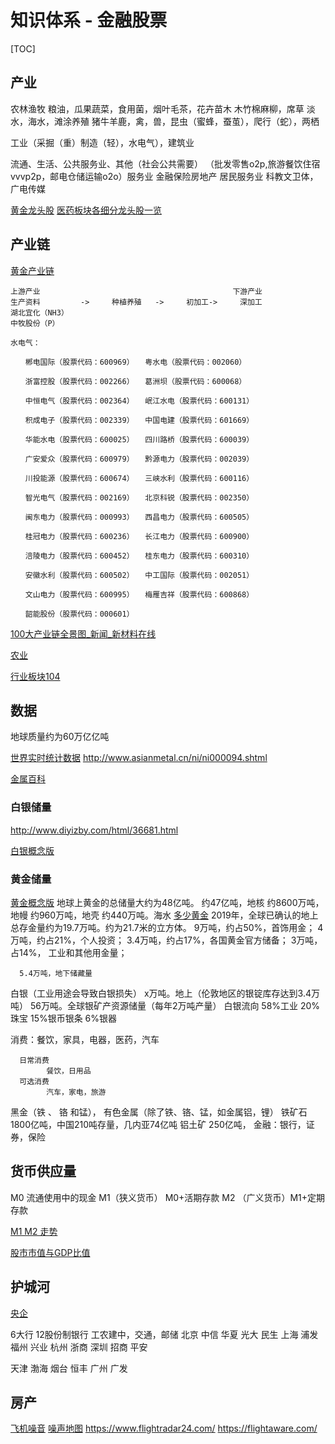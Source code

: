 
# 知识体系 - 金融股票

[TOC]

## 产业
农林渔牧
  粮油，瓜果蔬菜，食用菌，烟叶毛茶，花卉苗木
  木竹棉麻柳，席草
  淡水，海水，滩涂养殖
  猪牛羊鹿，禽，兽，昆虫（蜜蜂，蚕茧），爬行（蛇），两栖

工业（采掘（重）制造（轻），水电气），建筑业

流通、生活、公共服务业、其他（社会公共需要）
 （批发零售o2p,旅游餐饮住宿vvvp2p，邮电仓储运输o2o）服务业
  金融保险房地产 居民服务业
  科教文卫体，广电传媒

[黄金龙头股](http://stock.jrj.com.cn/concept/conceptdetail/conceptDetail_hj5.shtml)
[医药板块各细分龙头股一览](http://stock.jrj.com.cn/hotstock/2019/11/07074628363492.shtml)
## 产业链
[黄金产业链](http://industry.hexun.com/c248_62.shtml)
```
上游产业                                           下游产业
生产资料         ->     种植养殖   ->     初加工->     深加工
湖北宜化（NH3）
中牧股份（P）

水电气：

　　郴电国际（股票代码：600969）　　粤水电（股票代码：002060）

　　浙富控股（股票代码：002266）　　葛洲坝（股票代码：600068）

　　中恒电气（股票代码：002364）　　岷江水电（股票代码：600131）

　　积成电子（股票代码：002339）　　中国电建（股票代码：601669）

　　华能水电（股票代码：600025）　　四川路桥（股票代码：600039）

　　广安爱众（股票代码：600979）　　黔源电力（股票代码：002039）

　　川投能源（股票代码：600674）　　三峡水利（股票代码：600116）

　　智光电气（股票代码：002169）　　北京科锐（股票代码：002350）

　　闽东电力（股票代码：000993）　　西昌电力（股票代码：600505）

　　桂冠电力（股票代码：600236）　　长江电力（股票代码：600900）

　　涪陵电力（股票代码：600452）　　桂东电力（股票代码：600310）

　　安徽水利（股票代码：600502）　　中工国际（股票代码：002051）

　　文山电力（股票代码：600995）　　梅雁吉祥（股票代码：600868）

　　韶能股份（股票代码：000601）

```

[100大产业链全景图_新闻_新材料在线](http://www.xincailiao.com/news/news_detail.aspx?id=73937)

[农业](http://www.chinanews.com/stock/z/dnyssgs/)

[行业板块104](http://summary.jrj.com.cn/hybk/?q=cn|bk|17&n=hqa&c=l&o=pl,d&p=1104)

## 数据
地球质量约为60万亿亿吨

[世界实时统计数据](https://www.worldometers.info/cn/)
http://www.asianmetal.cn/ni/ni000094.shtml

[金属百科](http://baike.asianmetal.cn/metal/index.shtml)
### 白银储量
[](https://www.usgs.gov/centers/nmic/mineral-commodity-summaries)
http://www.diyizby.com/html/36681.html

[白银概念版](http://stock.jrj.com.cn/concept/conceptdetail/conceptDetail_by.shtml)
### 黄金储量
[黄金概念版](http://stock.jrj.com.cn/concept/conceptdetail/conceptDetail_hj5.shtml)
地球上黄金的总储量大约为48亿吨。 
      约47亿吨，地核
      约8600万吨，地幔
      约960万吨，地壳
      约440万吨。海水
[多少黄金](https://www.gold.org/cn/about-gold/gold-supply/gold-mining/how-much-gold)
2019年，全球已确认的地上总存金量约为19.7万吨。约为21.7米的立方体。
      9万吨，约占50%，首饰用金； 
      4万吨，约占21%，个人投资；
      3.4万吨，约占17%，各国黄金官方储备；
      3万吨，占14%， 工业和其他用金量；

      5.4万吨，地下储藏量

白银（工业用途会导致白银损失）
      x万吨。地上（伦敦地区的银锭库存达到3.4万吨）
      56万吨。全球银矿产资源储量（每年2万吨产量）
白银流向
      58%工业
      20%珠宝
      15%银币银条
      6%银器


消费：餐饮，家具，电器，医药，汽车

      日常消费
            餐饮，日用品
      可选消费
            汽车，家电，旅游
黑金（铁 、 铬 和锰）， 有色金属（除了铁、铬、锰，如金属铝，锂）
铁矿石
      1800亿吨，中国210吨存量，几内亚74亿吨
铝土矿
      250亿吨，
金融：银行，证券，保险

## 货币供应量
M0            流通使用中的现金
M1（狭义货币） M0+活期存款
M2 （广义货币）M1+定期存款

[M1 M2 走势](https://www.legulegu.com/stockdata/m1m2)

[股市市值与GDP比值](http://www.xindaoyi.com/market-value-of-gdp/)

## 护城河
[央企](https://www.sohu.com/a/399039357_468723)

6大行 12股份制银行
工农建中，交通，邮储
北京 中信 华夏 光大 民生
上海 浦发
福州 兴业
杭州 浙商
深圳 招商 平安

天津 渤海
烟台 恒丰
广州 广发


## 房产
[飞机噪音](https://www.propertyshark.com/mason/ny/New-York-City/Maps?overlay=airportnoise)
[噪声地图](https://noise-map.com/)
 https://www.flightradar24.com/   https://flightaware.com/
